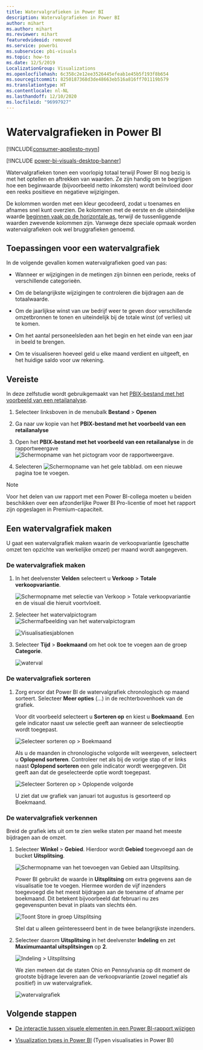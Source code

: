 ```yaml
---
title: Watervalgrafieken in Power BI
description: Watervalgrafieken in Power BI
author: mihart
ms.author: mihart
ms.reviewer: mihart
featuredvideoid: removed
ms.service: powerbi
ms.subservice: pbi-visuals
ms.topic: how-to
ms.date: 12/5/2019
LocalizationGroup: Visualizations
ms.openlocfilehash: 6c358c2e12ee3526445efeab1e45b5f193f8b654
ms.sourcegitcommit: 8250187368d3de48663eb516a816ff701119b579
ms.translationtype: HT
ms.contentlocale: nl-NL
ms.lasthandoff: 12/10/2020
ms.locfileid: "96997927"
---
```

# <a name="waterfall-charts-in-power-bi"></a>Watervalgrafieken in Power BI

[!INCLUDE[consumer-appliesto-nyyn](../includes/consumer-appliesto-nyyn.md)]

[!INCLUDE [power-bi-visuals-desktop-banner](../includes/power-bi-visuals-desktop-banner.md)]

Watervalgrafieken tonen een voorlopig totaal terwijl Power BI nog bezig is met het optellen en aftrekken van waarden. Ze zijn handig om te begrijpen hoe een beginwaarde (bijvoorbeeld netto inkomsten) wordt beïnvloed door een reeks positieve en negatieve wijzigingen.

De kolommen worden met een kleur gecodeerd, zodat u toenames en afnames snel kunt overzien. De kolommen met de eerste en de uiteindelijke waarde [beginnen vaak op de horizontale as](https://support.office.com/article/Create-a-waterfall-chart-in-Office-2016-for-Windows-8de1ece4-ff21-4d37-acd7-546f5527f185#BKMK_Float "beginnen op de horizontale as"), terwijl de tussenliggende waarden zwevende kolommen zijn. Vanwege deze speciale opmaak worden watervalgrafieken ook wel bruggrafieken genoemd.

## <a name="when-to-use-a-waterfall-chart"></a>Toepassingen voor een watervalgrafiek

In de volgende gevallen komen watervalgrafieken goed van pas:

* Wanneer er wijzigingen in de metingen zijn binnen een periode, reeks of verschillende categorieën.

* Om de belangrijkste wijzigingen te controleren die bijdragen aan de totaalwaarde.

* Om de jaarlijkse winst van uw bedrijf weer te geven door verschillende omzetbronnen te tonen en uiteindelijk bij de totale winst (of verlies) uit te komen.

* Om het aantal personeelsleden aan het begin en het einde van een jaar in beeld te brengen.

* Om te visualiseren hoeveel geld u elke maand verdient en uitgeeft, en het huidige saldo voor uw rekening.

## <a name="prerequisite"></a>Vereiste

In deze zelfstudie wordt gebruikgemaakt van het [PBIX-bestand met het voorbeeld van een retailanalyse](https://download.microsoft.com/download/9/6/D/96DDC2FF-2568-491D-AAFA-AFDD6F763AE3/Retail%20Analysis%20Sample%20PBIX.pbix).

1. Selecteer linksboven in de menubalk **Bestand** > **Openen**
   
2. Ga naar uw kopie van het **PBIX-bestand met het voorbeeld van een retailanalyse**

1. Open het **PBIX-bestand met het voorbeeld van een retailanalyse** in de rapportweergave ![Schermopname van het pictogram voor de rapportweergave.](media/power-bi-visualization-kpi/power-bi-report-view.png)

1. Selecteren ![Schermopname van het gele tabblad.](media/power-bi-visualization-kpi/power-bi-yellow-tab.png) om een nieuwe pagina toe te voegen.

> [!NOTE]
> Voor het delen van uw rapport met een Power BI-collega moeten u beiden beschikken over een afzonderlijke Power BI Pro-licentie of moet het rapport zijn opgeslagen in Premium-capaciteit.    

## <a name="create-a-waterfall-chart"></a>Een watervalgrafiek maken

U gaat een watervalgrafiek maken waarin de verkoopvariantie (geschatte omzet ten opzichte van werkelijke omzet) per maand wordt aangegeven.

### <a name="build-the-waterfall-chart"></a>De watervalgrafiek maken

1. In het deelvenster **Velden** selecteert u **Verkoop** > **Totale verkoopvariantie**.

   ![Schermopname met selectie van Verkoop > Totale verkoopvariantie en de visual die hieruit voortvloeit.](media/power-bi-visualization-waterfall-charts/power-bi-bar.png)

1. Selecteer het watervalpictogram ![Schermafbeelding van het watervalpictogram](media/power-bi-visualization-waterfall-charts/power-bi-waterfall-icon.png)

    ![Visualisatiesjablonen](media/power-bi-visualization-waterfall-charts/convert-waterfall.png)

1. Selecteer **Tijd** > **Boekmaand** om het ook toe te voegen aan de groep **Categorie**.

    ![waterval](media/power-bi-visualization-waterfall-charts/power-bi-waterfall-month.png)

### <a name="sort-the-waterfall-chart"></a>De watervalgrafiek sorteren

1. Zorg ervoor dat Power BI de watervalgrafiek chronologisch op maand sorteert. Selecteer **Meer opties** (...) in de rechterbovenhoek van de grafiek.

    Voor dit voorbeeld selecteert u **Sorteren op** en kiest u **Boekmaand**. Een gele indicator naast uw selectie geeft aan wanneer de selectieoptie wordt toegepast.

    ![Selecteer sorteren op > Boekmaand](media/power-bi-visualization-waterfall-charts/power-bi-sort-by-fiscalmonth.png)
    
    Als u de maanden in chronologische volgorde wilt weergeven, selecteert u **Oplopend sorteren**. Controleer net als bij de vorige stap of er links naast **Oplopend sorteren** een gele indicator wordt weergegeven. Dit geeft aan dat de geselecteerde optie wordt toegepast.

    ![Selecteer Sorteren op > Oplopende volgorde](media/power-bi-visualization-waterfall-charts/power-bi-waterfall-ascending.png)

    

    U ziet dat uw grafiek van januari tot augustus is gesorteerd op Boekmaand.  

### <a name="explore-the-waterfall-chart"></a>De watervalgrafiek verkennen

Breid de grafiek iets uit om te zien welke staten per maand het meeste bijdragen aan de omzet.

1.  Selecteer **Winkel** > **Gebied**. Hierdoor wordt **Gebied** toegevoegd aan de bucket **Uitsplitsing**.

    ![Schermopname van het toevoegen van Gebied aan Uitsplitsing.](media/power-bi-visualization-waterfall-charts/power-bi-waterfall-breakdown.png)

    Power BI gebruikt de waarde in **Uitsplitsing** om extra gegevens aan de visualisatie toe te voegen. Hiermee worden de vijf inzenders toegevoegd die het meest bijdragen aan de toename of afname per boekmaand. Dit betekent bijvoorbeeld dat februari nu zes gegevenspunten bevat in plaats van slechts één.  

    ![Toont Store in groep Uitsplitsing](media/power-bi-visualization-waterfall-charts/power-bi-waterfall-breakdown-default.png)

    Stel dat u alleen geïnteresseerd bent in de twee belangrijkste inzenders.

1. Selecteer daarom **Uitsplitsing** in het deelvenster **Indeling** en zet **Maximumaantal uitsplitsingen** op **2**.

    ![Indeling > Uitsplitsing](media/power-bi-visualization-waterfall-charts/power-bi-waterfall-breakdown-two.png)

    We zien meteen dat de staten Ohio en Pennsylvania op dit moment de grootste bijdrage leveren aan de verkoopvariantie (zowel negatief als positief) in uw watervalgrafiek.

    ![watervalgrafiek](media/power-bi-visualization-waterfall-charts/power-bi-axis-waterfall.png)

## <a name="next-steps"></a>Volgende stappen

* [De interactie tussen visuele elementen in een Power BI-rapport wijzigen](../create-reports/service-reports-visual-interactions.md)

* [Visualization types in Power BI](power-bi-visualization-types-for-reports-and-q-and-a.md) (Typen visualisaties in Power BI)


